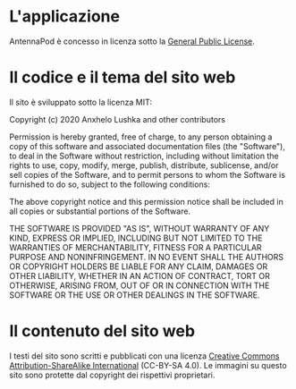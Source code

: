 # L'applicazione

AntennaPod è concesso in licenza sotto la [General Public License](https://github.com/AntennaPod/AntennaPod/blob/develop/LICENSE).

# Il codice e il tema del sito web

Il sito è sviluppato sotto la licenza MIT:

Copyright (c) 2020 Anxhelo Lushka and other contributors

Permission is hereby granted, free of charge, to any person obtaining a copy of this software and associated documentation files (the "Software"), to deal in the Software without restriction, including without limitation the rights to use, copy, modify, merge, publish, distribute, sublicense, and/or sell copies of the Software, and to permit persons to whom the Software is furnished to do so, subject to the following conditions:

The above copyright notice and this permission notice shall be included in all copies or substantial portions of the Software.

THE SOFTWARE IS PROVIDED "AS IS", WITHOUT WARRANTY OF ANY KIND, EXPRESS OR IMPLIED, INCLUDING BUT NOT LIMITED TO THE WARRANTIES OF MERCHANTABILITY, FITNESS FOR A PARTICULAR PURPOSE AND NONINFRINGEMENT. IN NO EVENT SHALL THE AUTHORS OR COPYRIGHT HOLDERS BE LIABLE FOR ANY CLAIM, DAMAGES OR OTHER LIABILITY, WHETHER IN AN ACTION OF CONTRACT, TORT OR OTHERWISE, ARISING FROM, OUT OF OR IN CONNECTION WITH THE SOFTWARE OR THE USE OR OTHER DEALINGS IN THE SOFTWARE.

# Il contenuto del sito web

I testi del sito sono scritti e pubblicati con una licenza [Creative Commons Attribution-ShareAlike International](http://creativecommons.org/licenses/by-sa/4.0/legalcode) (CC-BY-SA 4.0). Le immagini su questo sito sono protette dal copyright dei rispettivi proprietari.
